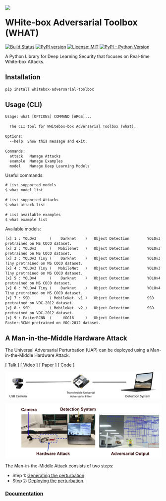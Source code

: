 <img src="https://what.wuhanstudio.uk/images/what.png" width=300px style="float: left;" >

# WHite-box Adversarial Toolbox (WHAT)

<!-- [![CircleCI](https://circleci.com/gh/wuhanstudio/whitebox-adversarial-toolbox.svg?style=svg)](https://circleci.com/gh/wuhanstudio/whitebox-adversarial-toolbox) -->
[![Build Status](https://app.travis-ci.com/wuhanstudio/whitebox-adversarial-toolbox.svg?branch=master)](https://app.travis-ci.com/wuhanstudio/whitebox-adversarial-toolbox)
[![PyPI version](https://badge.fury.io/py/whitebox-adversarial-toolbox.svg)](https://badge.fury.io/py/whitebox-adversarial-toolbox)
[![License: MIT](https://img.shields.io/badge/License-MIT-yellow.svg)](https://opensource.org/licenses/MIT)
[![PyPI - Python Version](https://img.shields.io/pypi/pyversions/whitebox-adversarial-toolbox)](https://pypi.org/project/whitebox-adversarial-toolbox/)

A Python Library for Deep Learning Security that focuses on Real-time White-box Attacks.

## Installation

```python
pip install whitebox-adversarial-toolbox
```

## Usage (CLI)

```
Usage: what [OPTIONS] COMMAND [ARGS]...

  The CLI tool for WHitebox-box Adversarial Toolbox (what).

Options:
  --help  Show this message and exit.

Commands:
  attack   Manage Attacks
  example  Manage Examples
  model    Manage Deep Learning Models
```

Useful commands:

```
# List supported models
$ what model list

# List supported Attacks
$ what attack list

# List available examples
$ what example list
```

Available models:

```
[x] 1 : YOLOv3      (    Darknet    )   Object Detection        YOLOv3 pretrained on MS COCO dataset.
[x] 2 : YOLOv3      (   Mobilenet   )   Object Detection        YOLOv3 pretrained on MS COCO dataset.
[x] 3 : YOLOv3 Tiny (    Darknet    )   Object Detection        YOLOv3 Tiny pretrained on MS COCO dataset.
[x] 4 : YOLOv3 Tiny (   MobileNet   )   Object Detection        YOLOv3 Tiny pretrained on MS COCO dataset.
[x] 5 : YOLOv4      (    Darknet    )   Object Detection        YOLOv4 pretrained on MS COCO dataset.
[x] 6 : YOLOv4 Tiny (    Darknet    )   Object Detection        YOLOv4 Tiny pretrained on MS COCO dataset.
[x] 7 : SSD         ( MobileNet  v1 )   Object Detection        SSD pretrained on VOC-2012 dataset.
[x] 8 : SSD         ( MobileNet  v2 )   Object Detection        SSD pretrained on VOC-2012 dataset.
[x] 9 : FasterRCNN  (     VGG16     )   Object Detection        Faster-RCNN pretrained on VOC-2012 dataset.
```

## A Man-in-the-Middle Hardware Attack

The Universal Adversarial Perturbation (UAP) can be deployed using a Man-in-the-Middle Hardware Attack.

[[ Talk ]](https://minm.wuhanstudio.uk) [[ Video ]](https://youtu.be/OvIpe-R3ZS8) [[ Paper ]](https://arxiv.org/abs/2208.07174) [[ Code ]](https://github.com/wuhanstudio/adversarial-camera)

![](https://github.com/wuhanstudio/adversarial-camera/raw/master/doc/demo.png)

![](https://github.com/wuhanstudio/adversarial-camera/raw/master/doc/demo.jpg)

The Man-in-the-Middle Attack consists of two steps:

- Step 1: [Generating the perturbation](detection/README.md).
- Step 2: [Deploying the perturbation](hardware/README.md).


<h3> <a href="https://what.wuhanstudio.uk/"> Documentation </a>
